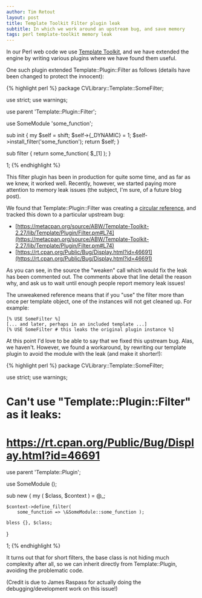 ```yaml
---
author: Tim Retout
layout: post
title: Template Toolkit Filter plugin leak
subtitle: In which we work around an upstream bug, and save memory
tags: perl template-toolkit memory leak
---
```


In our Perl web code we use [Template
Toolkit](http://template-toolkit.org/), and we have extended the
engine by writing various plugins where we have found them useful.

One such plugin extended Template::Plugin::Filter as follows (details
have been changed to protect the innocent):

{% highlight perl %}
package CVLibrary::Template::SomeFilter;

use strict;
use warnings;

use parent 'Template::Plugin::Filter';

use SomeModule 'some_function';

sub init {
    my $self = shift;
    $self->{_DYNAMIC} = 1;
    $self->install_filter('some_function');
    return $self;
}

sub filter {
    return some_function( $_[1] );
}

1;
{% endhighlight %}

This filter plugin has been in production for quite some time, and as
far as we knew, it worked well.  Recently, however, we started paying
more attention to memory leak issues (the subject, I'm sure, of a
future blog post).

We found that Template::Plugin::Filter was creating a [circular
reference](http://perldoc.perl.org/perlref.html#Circular-References),
and tracked this down to a particular upstream bug:

* [https://metacpan.org/source/ABW/Template-Toolkit-2.27/lib/Template/Plugin/Filter.pm#L74](https://metacpan.org/source/ABW/Template-Toolkit-2.27/lib/Template/Plugin/Filter.pm#L74)
* [https://rt.cpan.org/Public/Bug/Display.html?id=46691](https://rt.cpan.org/Public/Bug/Display.html?id=46691)

As you can see, in the source the "weaken" call which would fix the
leak has been commented out.  The comments above that line detail the
reason why, and ask us to wait until enough people report memory leak
issues!

The unweakened reference means that if you "use" the filter more than
once per template object, one of the instances will not get cleaned
up.  For example:

```
[% USE SomeFilter %]
[... and later, perhaps in an included template ...]
[% USE SomeFilter # this leaks the original plugin instance %]
```

At this point I'd love to be able to say that we fixed this upstream
bug.  Alas, we haven't.  However, we found a workaround, by rewriting
our template plugin to avoid the module with the leak (and make it
shorter!):

{% highlight perl %}
package CVLibrary::Template::SomeFilter;

use strict;
use warnings;

# Can't use "Template::Plugin::Filter" as it leaks:
# https://rt.cpan.org/Public/Bug/Display.html?id=46691
use parent 'Template::Plugin';

use SomeModule ();

sub new {
    my ( $class, $context ) = @_;

    $context->define_filter(
        some_function => \&SomeModule::some_function );

    bless {}, $class;
}

1;
{% endhighlight %}

It turns out that for short filters, the base class is not hiding much
complexity after all, so we can inherit directly from
Template::Plugin, avoiding the problematic code.

(Credit is due to James Raspass for actually doing the
debugging/development work on this issue!)
